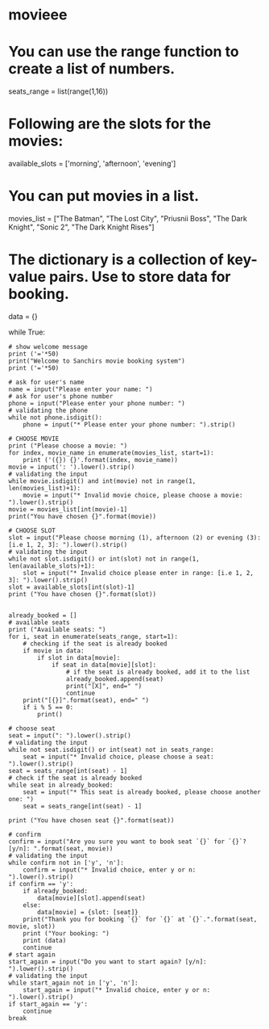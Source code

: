 # movieee
# You can use the range function to create a list of numbers.
seats_range = list(range(1,16))
# Following are the slots for the movies:
available_slots = ['morning', 'afternoon', 'evening']
# You can put movies in a list.
movies_list = ["The Batman", "The Lost City", "Priusnii Boss", "The Dark Knight", "Sonic 2", "The Dark Knight Rises"]
# The dictionary is a collection of key-value pairs. Use to store data for booking.
data = {}

while True:

    # show welcome message
    print ('='*50)
    print("Welcome to Sanchirs movie booking system")
    print ('='*50)

    # ask for user's name
    name = input("Please enter your name: ")
    # ask for user's phone number
    phone = input("Please enter your phone number: ")
    # validating the phone
    while not phone.isdigit():
        phone = input("* Please enter your phone number: ").strip()

    # CHOOSE MOVIE
    print ("Please choose a movie: ")
    for index, movie_name in enumerate(movies_list, start=1):
        print ('({}) {}'.format(index, movie_name))
    movie = input(': ').lower().strip()
    # validating the input
    while movie.isdigit() and int(movie) not in range(1, len(movies_list)+1):
        movie = input("* Invalid movie choice, please choose a movie: ").lower().strip()
    movie = movies_list[int(movie)-1]
    print("You have chosen {}".format(movie))

    # CHOOSE SLOT
    slot = input("Please choose morning (1), afternoon (2) or evening (3): [i.e 1, 2, 3]: ").lower().strip()
    # validating the input
    while not slot.isdigit() or int(slot) not in range(1, len(available_slots)+1):
        slot = input("* Invalid choice please enter in range: [i.e 1, 2, 3]: ").lower().strip()
    slot = available_slots[int(slot)-1]
    print ("You have chosen {}".format(slot))


    already_booked = []
    # available seats
    print ("Available seats: ")
    for i, seat in enumerate(seats_range, start=1):
        # checking if the seat is already booked
        if movie in data:
            if slot in data[movie]:
                if seat in data[movie][slot]:
                    # if the seat is already booked, add it to the list
                    already_booked.append(seat)
                    print("[X]", end=" ")
                    continue
        print("[{}]".format(seat), end=" ")
        if i % 5 == 0:
            print()

    # choose seat
    seat = input(": ").lower().strip()
    # validating the input
    while not seat.isdigit() or int(seat) not in seats_range:
        seat = input("* Invalid choice, please choose a seat: ").lower().strip()
    seat = seats_range[int(seat) - 1]
    # check if the seat is already booked
    while seat in already_booked:
        seat = input("* This seat is already booked, please choose another one: ")
        seat = seats_range[int(seat) - 1]

    print ("You have chosen seat {}".format(seat))

    # confirm
    confirm = input("Are you sure you want to book seat `{}` for `{}`? [y/n]: ".format(seat, movie))
    # validating the input
    while confirm not in ['y', 'n']:
        confirm = input("* Invalid choice, enter y or n: ").lower().strip()
    if confirm == 'y':
        if already_booked:
            data[movie][slot].append(seat)
        else:
            data[movie] = {slot: [seat]}
        print("Thank you for booking `{}` for `{}` at `{}`.".format(seat, movie, slot))
        print ("Your booking: ")
        print (data)
        continue
    # start again
    start_again = input("Do you want to start again? [y/n]: ").lower().strip()
    # validating the input
    while start_again not in ['y', 'n']:
        start_again = input("* Invalid choice, enter y or n: ").lower().strip()
    if start_again == 'y':
        continue
    break
